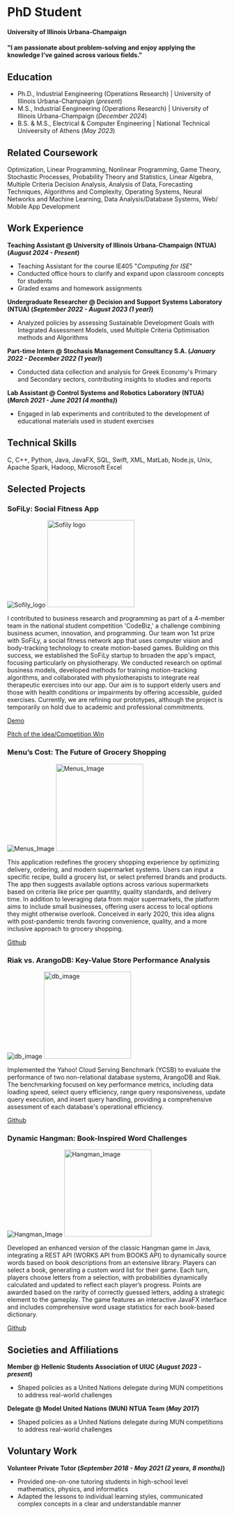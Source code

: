 # PhD Student 

#### University of Illinois Urbana-Champaign
#### "I am passionate about problem-solving and enjoy applying the knowledge I’ve gained across various fields."

## Education
- Ph.D., Industrial Eengineering (Operations Research)	| University of Illinois Urbana-Champaign (_present_)							       		
- M.S., Industrial Eengineering (Operations Research)	| University of Illinois Urbana-Champaign (_December 2024_)	 			        		
- B.S. & M.S., Electrical & Computer Engineering | National Technical Univeersity of Athens (_May 2023_)

## Related Coursework
Optimization, Linear Programming, Nonlinear Programming, Game Theory, Stochastic Processes, Probability Theory and Statistics, Linear Algebra, Multiple Criteria Decision Analysis, Analysis of Data, Forecasting Techniques, Algorithms and Complexity, Operating Systems, Neural Networks and Machine Learning, Data Analysis/Database Systems, Web/ Mobile App Development

## Work Experience

**Teaching Assistant @ University of Illinois Urbana-Champaign (NTUA) (_August 2024 - Present_)**
- Teaching Assistant for the course IE405 "_Computing for ISE_"
- Conducted office hours to clarify and expand upon classroom concepts for students
- Graded exams and homework assignments

**Undergraduate Researcher @ Decision and Support Systems Laboratory (NTUA) (_September 2022 - August 2023 (1 year)_)**
- Analyzed policies by assessing Sustainable Development Goals with Integrated Assessment Models, used Multiple Criteria Optimisation methods and Algorithms

**Part-time Intern @ Stochasis Management Consultancy S.A. (_January 2022 - December 2022 (1 year)_)**
- Conducted data collection and analysis for Greek Economy's Primary and Secondary sectors, contributing insights to studies and reports

**Lab Assistant @ Control Systems and Robotics Laboratory (NTUA) (_March 2021 - June 2021 (4 months)_)**
- Engaged in lab experiments and contributed to the development of educational materials used in student exercises


## Technical Skills
C, C++, Python, Java, JavaFX, SQL, Swift, XML, MatLab, Node.js, Unix, Apache Spark, Hadoop, Microsoft Excel

## Selected Projects

### SoFiLy: Social Fitness App
![Sofily_logo](/assets/img/sofily_project.png)
<img src="/assets/img/sofily_project.png" alt="Sofily logo" width="200" height="auto">


I contributed to business research and programming as part of a 4-member team in the national student competition 'CodeBiz,' a challenge combining business acumen, innovation, and programming. Our team won 1st prize with SoFiLy, a social fitness network app that uses computer vision and body-tracking technology to create motion-based games.
Building on this success, we established the SoFiLy startup to broaden the app's impact, focusing particularly on physiotherapy. We conducted research on optimal business models, developed methods for training motion-tracking algorithms, and collaborated with physiotherapists to integrate real therapeutic exercises into our app. Our aim is to support elderly users and those with health conditions or impairments by offering accessible, guided exercises.
Currently, we are refining our prototypes, although the project is temporarily on hold due to academic and professional commitments.

[Demo](https://github.com/panayotis-philip/SoFiLyDemoVideo/tree/main)

[Pitch of the idea/Competition Win](https://www.facebook.com/watch/live/?ref=watch_permalink&v=297036458685305&t=7490)

### Menu’s Cost: The Future of Grocery Shopping

![Menus_Image](/assets/img/menu_project.png)
<img src="/assets/img/menu_project.png" alt="Menus_Image" width="200" height="auto">


This application redefines the grocery shopping experience by optimizing delivery, ordering, and modern supermarket systems. Users can input a specific recipe, build a grocery list, or select preferred brands and products. The app then suggests available options across various supermarkets based on criteria like price per quantity, quality standards, and delivery time. In addition to leveraging data from major supermarkets, the platform aims to include small businesses, offering users access to local options they might otherwise overlook. Conceived in early 2020, this idea aligns with post-pandemic trends favoring convenience, quality, and a more inclusive approach to grocery shopping.


[Github](https://github.com/panayotis-philip/MenusCostProject2/tree/master)

### Riak vs. ArangoDB: Key-Value Store Performance Analysis

![db_image](/assets/img/db_project.png)
<img src="/assets/img/db_project.png" alt="db_image" width="200" height="auto">

Implemented the Yahoo! Cloud Serving Benchmark (YCSB) to evaluate the performance of two non-relational database systems, ArangoDB and Riak. The benchmarking focused on key performance metrics, including data loading speed, select query efficiency, range query responsiveness, update query execution, and insert query handling, providing a comprehensive assessment of each database's operational efficiency.

[Github](https://github.com/Varagos/InformationSystems)

### Dynamic Hangman: Book-Inspired Word Challenges

![Hangman_Image](/assets/img/hangman_project.png)
<img src="/assets/img/hangman_project.png" alt="Hangman_Image" width="200" height="auto">


Developed an enhanced version of the classic Hangman game in Java, integrating a REST API (WORKS API from BOOKS API) to dynamically source words based on book descriptions from an extensive library. Players can select a book, generating a custom word list for their game. Each turn, players choose letters from a selection, with probabilities dynamically calculated and updated to reflect each player’s progress. Points are awarded based on the rarity of correctly guessed letters, adding a strategic element to the gameplay. The game features an interactive JavaFX interface and includes comprehensive word usage statistics for each book-based dictionary.

[Github](https://github.com/panayotis-philip/Multimedia-Project-NTUA-)

## Societies and Affiliations

**Member @ Hellenic Students Association of UIUC (_August 2023 - present_)**
- Shaped policies as a United Nations delegate during MUN competitions to address real-world challenges

**Delegate @ Model United Nations (MUN) NTUA Team (_May 2017_)**
- Shaped policies as a United Nations delegate during MUN competitions to address real-world challenges

## Voluntary Work

**Volunteer Private Tutor (_September 2018 - May 2021 (2 years, 8 months)_)**
- Provided one-on-one tutoring students in high-school level mathematics, physics, and informatics
- Adapted the lessons to individual learning styles, communicated complex concepts in a clear and understandable manner
